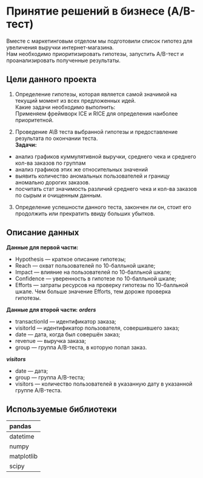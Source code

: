 # Принятие решений в бизнесе (A/B-тест)
Вместе с маркетинговым отделом мы подготовили список гипотез для увеличения выручки интернет-магазина.\
Нам необходимо приоритизировать гипотезы, запустить A/B-тест и проанализировать полученные результаты.

## Цели данного проекта
1. Определение гипотезы, которая является самой значимой на текущий момент из всех предложенных идей.\
Какие задачи необходимо выполнить:\
Применяем фреймворк ICE и RICE для определения наиболее приоритетной.

2. Проведение А\В теста выбранной гипотезы и предоставление результата по окончании теста. \
**Задачи:**
- анализ графиков куммулятивной выручки, среднего чека и среднего кол-ва заказов по группам
- анализ графиков этих же относительных значений
- выявить количество аномальных пользователей и границу аномально дорогих заказов.
- посчитать стат значимость различий среднего чека и кол-ва заказов по сырым и очищенным данным.

3. Определение успешности данного теста, закончен ли он, стоит его продолжить или прекратить ввиду больших убытков.

## Описание данных
**Данные для первой части:**

- Hypothesis — краткое описание гипотезы; 
- Reach — охват пользователей по 10-балльной шкале; 
- Impact — влияние на пользователей по 10-балльной шкале; 
- Confidence — уверенность в гипотезе по 10-балльной шкале; 
- Efforts — затраты ресурсов на проверку гипотезы по 10-балльной шкале. Чем больше значение Efforts, тем дороже проверка гипотезы.

**Данные для второй части:**
***orders*** 
- transactionId — идентификатор заказа; 
- visitorId — идентификатор пользователя, совершившего заказ; 
- date — дата, когда был совершён заказ; 
- revenue — выручка заказа; 
- group — группа A/B-теста, в которую попал заказ. 

***visitors***
- date — дата; 
- group — группа A/B-теста; 
- visitors — количество пользователей в указанную дату в указанной группе A/B-теста.

## Используемые библиотеки
|pandas|
| :-------- |
|datetime|
|numpy|
|matplotlib|
|scipy|
